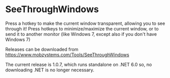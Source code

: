 # SeeThroughWindows
Press a hotkey to make the current window transparent, allowing you to see through it! Press hotkeys to minimize/maximize the current window, or to send it to another monitor (like Windows 7, except also if you don't have Windows 7)

Releases can be downloaded from https://www.mobzystems.com/Tools/SeeThroughWindows

The current release is 1.0.7, which runs standalone on .NET 6.0 so, no downloading .NET is no longer necessary.
